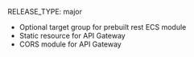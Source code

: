 RELEASE_TYPE: major

- Optional target group for prebuilt rest ECS module
- Static resource for API Gateway
- CORS module for API Gateway
